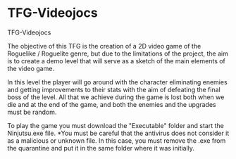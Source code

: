 # TFG-Videojocs
TFG-Videojocs

The objective of this TFG is the creation of a 2D video game of the Roguelike / Roguelite genre, but due to the limitations of the project, the aim is to create a demo level that will serve as a sketch of the main elements of the video game.

In this level the player will go around with the character eliminating enemies and getting improvements to their stats with the aim of defeating the final boss of the level. All that we achieve during the game is lost both when we die and at the end of the game, and both the enemies and the upgrades must be random.

To play the game you must download the "Executable" folder and start the Ninjutsu.exe file.
*You must be careful that the antivirus does not consider it as a malicious or unknown file. In this case, you must remove the .exe from the quarantine and put it in the same folder where it was initially.
